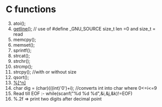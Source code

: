 # C functions
3. atoi();
4. [getline();](https://github.com/swaroopdeval/C/blob/master/HackerRank/Algorithms/string/easy/pangram/pangram2.c)  // use of #define _GNU_SOURCE size_t len =0 and size_t = read
5. memcpy();
4. memset();
5. sprintf();
6. strcat();
7. strchr();
7. strcmp();
8. strcpy(); //with or without size
10. qsort();
9. [%[^n]](https://github.com/swaroopdeval/C/blob/master/HackerRank/Algorithms/string/easy/pangram/pangram1.c)
10. char dig = (char)(((int)'0')+i); //converts int into char where 0<=i<=9
9. Read till EOF :- while(scanf("%d %d %d",&i,&j,&k)!=EOF)
10. %.2f => print two digits after decimal point
